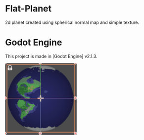 # Flat-Planet
2d planet created using spherical normal map and simple texture.

# Godot Engine
This project is made in [Godot Engine] v2.1.3.

![Planet](https://github.com/JohnMeadow1/Flat-Planet/blob/master/planet2.gif)
